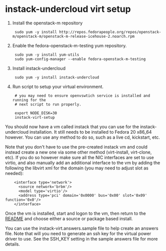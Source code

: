 instack-undercloud virt setup
=============================

1. Install the openstack-m repository

        sudo yum -y install http://repos.fedorapeople.org/repos/openstack-m/openstack-m/openstack-m-release-icehouse-2.noarch.rpm

1. Enable the fedora-openstack-m-testing yum repository.

        sudo yum -y install yum-utils
        sudo yum-config-manager --enable fedora-openstack-m-testing

1. Install instack-undercloud

        sudo yum -y install instack-undercloud

1. Run script to setup your virtual environment.

        # you may need to ensure openvswtich service is installed and running for the
        # next script to run properly.

        export NODE_DISK=30
        instack-virt-setup


You should now have a vm called instack that you can use for the
instack-undercloud installation. It still needs to be installed to Fedora 20
x86_64 however. You can use any method to do so, such as a live cd, kickstart,
etc.

Note that you don't have to use the pre-created instack vm and could instead create a
new one via some other method (virt-install, virt-clone, etc). If you do so
however make sure all the NIC interfaces are set to use virtio, and also
manually add an additional interface to the vm by adding the following the
libvirt xml for the domain (you may need to adjust slot as needed):

        <interface type='network'>
          <source network='brbm'/>
          <model type='virtio'/>
          <address type='pci' domain='0x0000' bus='0x00' slot='0x09' function='0x0'/>
        </interface>


Once the vm is installed, start and logon to the vm, then return to the
[README](README.md) and choose either a source or package based install.

You can use the instack-virt.answers.sample file to help create an answers
file. Note that will you need to generate an ssh key for the virtual power
driver to use. See the SSH_KEY setting in the sample answers file for more
details.
